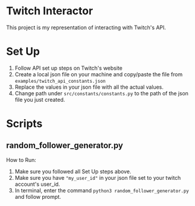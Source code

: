 # Twitch Interactor
This project is my representation of interacting with Twitch's API.

# Set Up
1) Follow API set up steps on Twitch's website
2) Create a local json file on your machine and copy/paste the file from `examples/twitch_api_constants.json`
3) Replace the values in your json file with all the actual values.
4) Change path under `src/constants/constants.py` to the path of the json file you just created.

# Scripts
## random_follower_generator.py
How to Run:
1) Make sure you followed all Set Up steps above.
2) Make sure you have `"my_user_id"` in your json file set to your twitch account's user_id.
3) In terminal, enter the command `python3 random_follower_generator.py` and follow prompt.